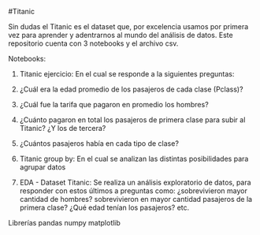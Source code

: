 #Titanic

Sin dudas el Titanic es el dataset que, por excelencia usamos por primera vez para aprender y adentrarnos al mundo del análisis de datos. 
Este repositorio cuenta con 3 notebooks y el archivo csv. 

Notebooks: 

1) Titanic ejercicio: 
En el cual se responde a la siguientes preguntas: 
1) ¿Cuál era la edad promedio de los pasajeros de cada clase (Pclass)?
2) ¿Cuál fue la tarifa que pagaron en promedio los hombres?
3) ¿Cuánto pagaron en total los pasajeros de primera clase para subir al Titanic? ¿Y los de tercera?
4) ¿Cuántos pasajeros había en cada tipo de clase?

2) Titanic group by: 
En el cual se analizan las distintas posibilidades para agrupar datos 


3) EDA - Dataset Titanic: 
Se realiza un análisis exploratorio de datos, para responder con estos últimos  a preguntas como: ¿sobrevivieron mayor cantidad de hombres? sobrevivieron en mayor cantidad pasajeros de la primera clase? ¿Qué edad tenían los pasajeros? etc.


Librerías
pandas
numpy
matplotlib








